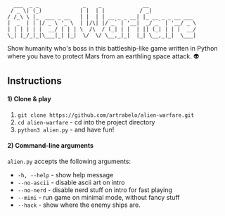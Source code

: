       ___  _ _              _    _             __               
     / _ \| (_)            | |  | |           / _|              
    / /_\ \ |_  ___ _ __   | |  | | __ _ _ __| |_ __ _ _ __ ___ 
    |  _  | | |/ _ \ '_ \  | |/\| |/ _` | '__|  _/ _` | '__/ _ \
    | | | | | |  __/ | | | \  /\  / (_| | |  | || (_| | | |  __/
    \_| |_/_|_|\___|_| |_|  \/  \/ \__,_|_|  |_| \__,_|_|  \___|

<p>Show humanity who's boss in this battleship-like game written in Python where you have to protect Mars from an earthling space attack. 👽</p>

## Instructions

#### 1) Clone & play
1) `git clone https://github.com/artrabelo/alien-warfare.git`
2) `cd alien-warfare` - cd into the project directory
3) `python3 alien.py` - and have fun!

#### 2) Command-line arguments
`alien.py` accepts the following arguments:
- `-h, --help` - show help message
- `--no-ascii` - disable ascii art on intro
- `--no-nerd` - disable nerd stuff on intro for fast playing
- `--mini` - run game on minimal mode, without fancy stuff
- `--hack` - show where the enemy ships are.
